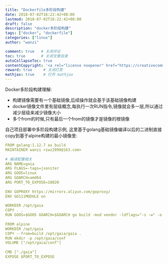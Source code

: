 ```yaml
---
title: "Dockerfile多阶段构建"
date: 2018-07-02T16:22:42+08:00
lastmod: 2018-07-02T16:22:42+08:00
draft: false
description: "docker多阶段构建"
tags: ["docker", "dockerfile"]
categories: ["linux"]
author: "wanzi"

comment: true   # 关闭评论
toc: true       # 关闭文章目录
autoCollapseToc: true
contentCopyright: '<a rel="license noopener" href="https://creativecommons.org/licenses/by-nc-nd/4.0/" target="_blank">CC BY-NC-ND 4.0</a>'
reward: true     # 关闭打赏
mathjax: true    # 打开 mathjax
---
```


Docker多阶段构建理解:

* 构建镜像需要有一个基础镜像,后续操作就会基于该基础镜像构建
* docker镜像文件里有层级概念,每执行一次RUN指令,镜像就会多一层,所以通过减少层级来减少镜像大小
* 多个from的时候,只有最后一个from的镜像才是镜像的根镜像

自己项目部署中多阶段构建示例, 这里基于golang基础镜像编译以后的二进制直接copy到基于alpine构建的最小镜像里:
```yaml
FROM golang:1.12.7 as build
MAINTAINER wanzi <iwz2099@163.com>
 
# 编译配置相关
ARG NAME=gaia
ARG FLAGS=-tags=jsoniter
ARG GOOS=linux
ARG GOARCH=amd64
ARG PORT_TO_EXPOSE=10020
 
ENV GOPROXY https://mirrors.aliyun.com/goproxy/
ENV GO111MODULE on
 
WORKDIR /opt/gaia
COPY . .
RUN GOOS=$GOOS GOARCH=$GOARCH go build -mod vendor -ldflags="-s -w" -o $NAME $FLAGS
 
FROM alpine
WORKDIR /opt/gaia
COPY --from=build /opt/gaia/gaia .
RUN mkdir -p /opt/gaia/conf
VOLUME ["/opt/gaia/conf"]
 
CMD ["./gaia"]
EXPOSE $PORT_TO_EXPOSE
```
